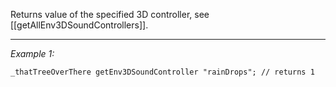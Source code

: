 Returns value of the specified 3D controller, see [[getAllEnv3DSoundControllers]].


---
*Example 1:*
```sqf
_thatTreeOverThere getEnv3DSoundController "rainDrops"; // returns 1
```